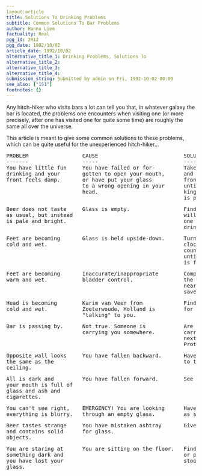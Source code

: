 ```yaml
---
layout:article
title: Solutions To Drinking Problems
subtitle: Common Solutions To Bar Problems
author: Hanno Liem
factuality: Real
pgg_id: 2R12
pgg_date: 1992/10/02
article_date: 1992/10/02
alternative_title_1: Drinking Problems, Solutions To
alternative_title_2: 
alternative_title_3: 
alternative_title_4: 
submission_string: Submitted by admin on Fri, 1992-10-02 00:00
see_also: ["1S1"]
footnotes: {}
---
```

<div>
<p>Any hitch-hiker who visits bars a lot can tell you that, in whatever galaxy the bar is located, the problems one encounters when visiting one (or more precisely, after one has visited one for quite some time) are roughly the same all over the universe.</p>
<p>This article is meant to give some common solutions to these problems, which can be quite useful for the unexperienced hitch-hiker...</p>
<pre>
PROBLEM                 CAUSE                           SOLUTION
-------                 -----                           --------
You have little fun     You have failed or for-         Take new glass
drinking and your       gotten to open your mouth,      and practice in
front feels damp.       or have put your glass          front of mirror
                        to a wrong opening in your      until your drin-
                        head.                           king technique
                                                        is perfected.
</pre>
<pre>
Beer does not taste     Glass is empty.                 Find a person
as usual, but instead                                   willing to buy
is pale and bright.                                     one or more
                                                        drinks.
</pre>
<pre>
Feet are becoming       Glass is held upside-down.      Turn glass either
cold and wet.                                           clockwise or
                                                        counterclockwise,
                                                        until open side
                                                        is facing up.
</pre>
<pre>
Feet are becoming       Inaccurate/inappropriate        Complain with
warm and wet.           bladder control.                the owner of the
                                                        nearest dog to
                                                        save face.
</pre>
<pre>
Head is becoming        Karim van Veen from             Find other partner
cold and wet.           Zoeterwoude, Holland is         for conversation.
                        "talking" to you.
</pre>
<pre>
Bar is passing by.      Not true. Someone is            Are you being
                        carrying you somewhere.         carried to the
                                                        next bar?  No?
                                                        Protest clearly.
</pre>
<pre>
Opposite wall looks     You have fallen backward.       Have yourself tied
the same as the                                         to the bar.
ceiling.
</pre>
<pre>
All is dark and         You have fallen forward.        See previous answer.
your mouth is full of
glass and ash and
cigarettes.
</pre>
<pre>
You can't see right,    EMERGENCY! You are looking      Have glass refilled
everything is blurry.   through an empty glass.         as soon as possible.
</pre>
<pre>
Beer tastes strange     You have mistaken ashtray       Give up smoking.
and contains solid      for glass.
objects.
</pre>
<pre>
You are staring at      You are sitting on the floor.   Find empty stool
something dark and                                      or pick up own
you have lost your                                      stool.
glass.
</pre>
</div>
